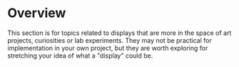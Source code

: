 # Overview

This section is for topics related to displays that are more in the space of art projects, curiosities or lab experiments. They may not be practical for implementation in your own project, but they are worth exploring for stretching your idea of what a "display" could be.
